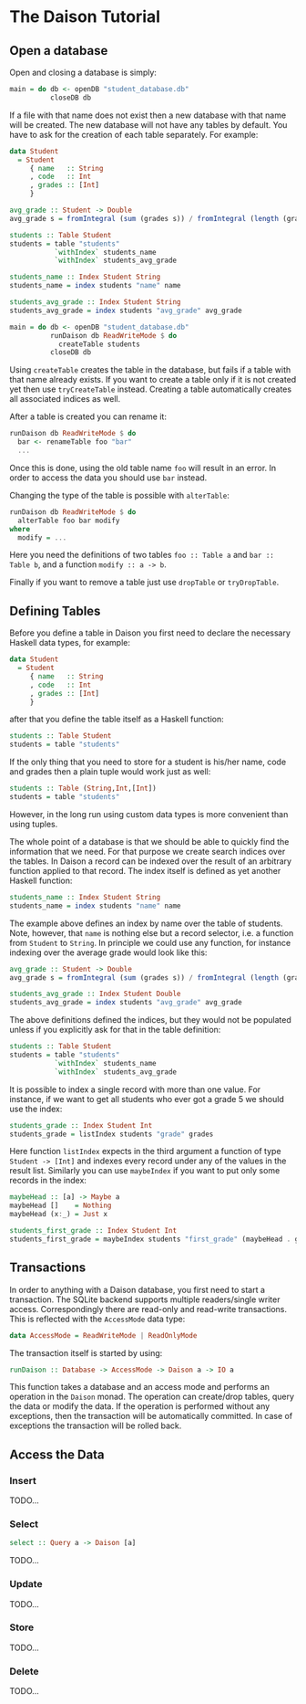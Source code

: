 # The Daison Tutorial

## Open a database

Open and closing a database is simply:
```haskell
main = do db <- openDB "student_database.db"
          closeDB db
```
If a file with that name does not exist then a new database with that name will be created. The new database will not have any tables by default. You have to ask for the creation of each table separately. For example:
```haskell
data Student
  = Student 
     { name   :: String
     , code   :: Int
     , grades :: [Int]
     }

avg_grade :: Student -> Double
avg_grade s = fromIntegral (sum (grades s)) / fromIntegral (length (grades s))

students :: Table Student
students = table "students"
           `withIndex` students_name
           `withIndex` students_avg_grade

students_name :: Index Student String
students_name = index students "name" name

students_avg_grade :: Index Student String
students_avg_grade = index students "avg_grade" avg_grade

main = do db <- openDB "student_database.db"
          runDaison db ReadWriteMode $ do
            createTable students
          closeDB db
```

Using `createTable` creates the table in the database, but fails if a table with that name already exists. If you want to create a table only if it is not created yet then use `tryCreateTable` instead. Creating a table automatically creates all associated indices as well.

After a table is created you can rename it:
```haskell
runDaison db ReadWriteMode $ do
  bar <- renameTable foo "bar"
  ...
```
Once this is done, using the old table name `foo` will result in an error. In order to access the data you should use `bar` instead.

Changing the type of the table is possible with `alterTable`:
```haskell
runDaison db ReadWriteMode $ do
  alterTable foo bar modify
where
  modify = ...
```
Here you need the definitions of two tables `foo :: Table a` and `bar :: Table b`, and a function `modify :: a -> b`.

Finally if you want to remove a table just use `dropTable` or `tryDropTable`.


## Defining Tables

Before you define a table in Daison you first need to declare the necessary Haskell data types, for example:
```haskell
data Student
  = Student 
     { name   :: String
     , code   :: Int
     , grades :: [Int]
     }
```
after that you define the table itself as a Haskell function:
```haskell
students :: Table Student
students = table "students"
```

If the only thing that you need to store for a student is his/her name, code and grades then a plain tuple would work just as well:
```haskell
students :: Table (String,Int,[Int])
students = table "students"
```
However, in the long run using custom data types is more convenient than using tuples.

The whole point of a database is that we should be able to quickly find the information that we need. For that purpose we create search indices over the tables. In Daison a record can be indexed over the result of an arbitrary function applied to that record. The index itself is defined as yet another Haskell function:
```haskell
students_name :: Index Student String
students_name = index students "name" name
```
The example above defines an index by name over the table of students. Note, however, that `name` is nothing else but a record selector, i.e. a function from `Student` to `String`. In principle we could use any function, for instance indexing over the average grade would look like this:
```haskell
avg_grade :: Student -> Double
avg_grade s = fromIntegral (sum (grades s)) / fromIntegral (length (grades s))

students_avg_grade :: Index Student Double
students_avg_grade = index students "avg_grade" avg_grade
```

The above definitions defined the indices, but they would not be populated unless if you explicitly ask for that in the table definition:
```haskell
students :: Table Student
students = table "students"
           `withIndex` students_name
           `withIndex` students_avg_grade
```

It is possible to index a single record with more than one value. For instance, if we want to get all students who ever got a grade 5 we should use the index:
```haskell
students_grade :: Index Student Int
students_grade = listIndex students "grade" grades
```
Here function `listIndex` expects in the third argument a function of type `Student -> [Int]` and indexes every record under any of the values in the result list. Similarly you can use `maybeIndex` if you want to put only some records in the index:
```haskell
maybeHead :: [a] -> Maybe a
maybeHead []    = Nothing
maybeHead (x:_) = Just x

students_first_grade :: Index Student Int
students_first_grade = maybeIndex students "first_grade" (maybeHead . grades)
```

## Transactions

In order to anything with a Daison database, you first need to start a transaction. The SQLite backend supports multiple readers/single writer access. Correspondingly there are read-only and read-write transactions. This is reflected with the `AccessMode` data type:
```haskell
data AccessMode = ReadWriteMode | ReadOnlyMode
```

The transaction itself is started by using:
```haskell
runDaison :: Database -> AccessMode -> Daison a -> IO a
```
This function takes a database and an access mode and performs an operation in the `Daison` monad. The operation can create/drop tables, query the data or modify the data. If the operation is performed without any exceptions, then the transaction will be automatically committed. In case of exceptions the transaction will be rolled back.


## Access the Data

### Insert

TODO...

### Select

```haskell
select :: Query a -> Daison [a]
```
TODO...

### Update

TODO...

### Store

TODO...

### Delete

TODO...
